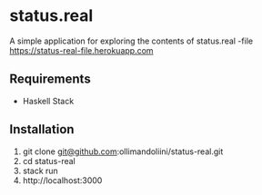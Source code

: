 # status.real

A simple application for exploring the contents of status.real -file
https://status-real-file.herokuapp.com

## Requirements

- Haskell Stack

## Installation

1. git clone git@github.com:ollimandoliini/status-real.git
2. cd status-real
3. stack run
4. http://localhost:3000
